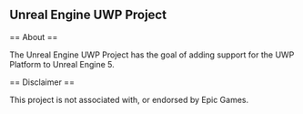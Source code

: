 ## Unreal Engine UWP Project

== About ==

The Unreal Engine UWP Project has the goal of adding support for the UWP Platform to Unreal Engine 5.

== Disclaimer ==

This project is not associated with, or endorsed by Epic Games.

